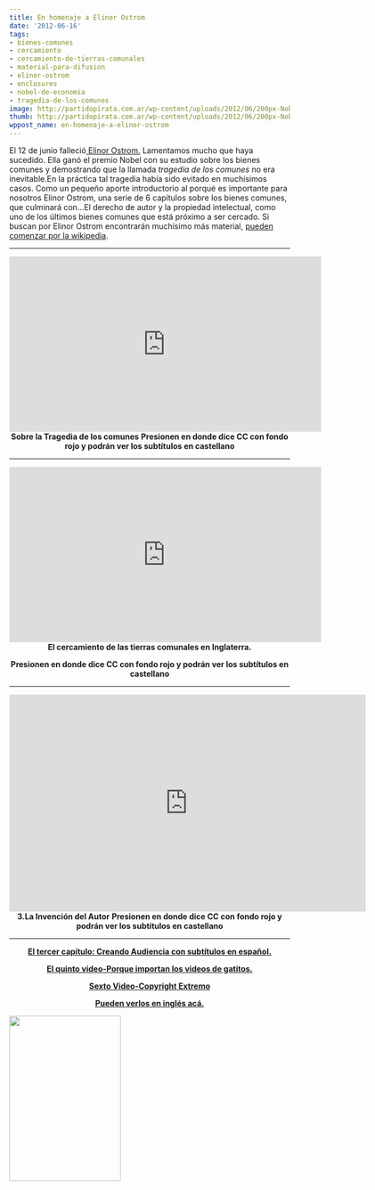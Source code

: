```yaml
---
title: En homenaje a Elinor Ostrom
date: '2012-06-16'
tags:
- bienes-comunes
- cercamiento
- cercamiento-de-tierras-comunales
- material-para-difusion
- elinor-ostrom
- enclosures
- nobel-de-economia
- tragedia-de-los-comunes
image: http://partidopirata.com.ar/wp-content/uploads/2012/06/200px-Nobel_Prize_2009-Press_Conference_KVA-30.jpg
thumb: http://partidopirata.com.ar/wp-content/uploads/2012/06/200px-Nobel_Prize_2009-Press_Conference_KVA-30-150x150.jpg
wppost_name: en-homenaje-a-elinor-ostrom
---
```


El 12 de junio falleció<a href="https://es.wikipedia.org/wiki/Elinor_Ostrom" target="_vblank"> Elinor Ostrom.</a>
Lamentamos mucho que haya sucedido. Ella ganó el premio Nobel con su estudio sobre los bienes comunes y demostrando que la llamada <em>tragedia de los comunes</em> no era inevitable.En la práctica tal tragedia había sido evitado en muchísimos casos.
Como un pequeño aporte introductorio al porqué es importante para nosotros Elinor Ostrom, una serie de 6 capítulos sobre los bienes comunes, que culminará con...El derecho de autor y la propiedad intelectual, como uno de los últimos bienes comunes que está próximo a ser cercado.
Si buscan por Elinor Ostrom encontrarán muchísimo más material, <a href="https://es.wikipedia.org/wiki/Elinor_Ostrom" target="_blank">pueden comenzar por la wikipedia</a>.

<hr />

<center>
<iframe src="http://www.youtube.com/embed/BObf3ZUSUcE" frameborder="0" width="560" height="315"></iframe>
<strong>Sobre la Tragedia de los comunes</strong>
<strong> Presionen en donde dice CC con fondo rojo y podrán ver los subtítulos en castellano</strong></center>

<hr />
<p style="text-align: center;"><iframe src="http://www.youtube.com/embed/eXKU2-wOxYQ" frameborder="0" width="560" height="315"></iframe>
<strong>El cercamiento de las tierras comunales en Inglaterra.</strong></p>
<p style="text-align: center;"><strong>Presionen en donde dice CC con fondo rojo y podrán ver los subtítulos en castellano</strong></p>


<hr />

<center>
<object style="height: 390px; width: 640px;" width="640" height="360" classid="clsid:d27cdb6e-ae6d-11cf-96b8-444553540000" codebase="http://download.macromedia.com/pub/shockwave/cabs/flash/swflash.cab#version=6,0,40,0"><param name="allowFullScreen" value="true" /><param name="allowScriptAccess" value="always" /><param name="src" value="https://www.youtube.com/v/uXiFBdI3LO8?version=3&amp;feature=player_embedded" /><param name="allowfullscreen" value="true" /><param name="allowscriptaccess" value="always" /><embed style="height: 390px; width: 640px;" width="640" height="360" type="application/x-shockwave-flash" src="https://www.youtube.com/v/uXiFBdI3LO8?version=3&amp;feature=player_embedded" allowFullScreen="true" allowScriptAccess="always" allowfullscreen="true" allowscriptaccess="always" /></object>
<strong>3.La Invención del Autor</strong>
<strong> Presionen en donde dice CC con fondo rojo y podrán ver los subtítulos en castellano</strong></center>

<hr />
<p style="text-align: center;"><strong><a href="http://partidopirata.com.ar/4839/siguiendo-con-los-videos-sobre-creando-audiencia">El tercer capítulo: Creando Audiencia con subtítulos en español.</a></strong></p>
<p style="text-align: center;"><strong><strong><a href="http://partidopirata.com.ar/4856/siguiendo-con-los-videos-sobre-bienes-comunes-porque-importan-los-videos-de-gatitos">El quinto video-Porque importan los videos de gatitos.</a></strong></strong></p>
<p style="text-align: center;"><strong><strong><a href="http://partidopirata.com.ar/4864/siguiendo-con-los-videos-sobre-bienes-comunes-copyright-extremo">Sexto Video-Copyright Extremo</a></strong></strong></p>
<p style="text-align: center;"><strong></strong>
<strong> <a href="https://www.youtube.com/user/Tlavi?feature=watch" target="_blank">Pueden verlos en inglés acá.</a></strong></p>


<a href="http://partidopirata.com.ar/wp-content/uploads/2012/06/200px-Nobel_Prize_2009-Press_Conference_KVA-30.jpg"><img class="size-full wp-image-4785" title="200px-Nobel_Prize_2009-Press_Conference_KVA-30" src="http://partidopirata.com.ar/wp-content/uploads/2012/06/200px-Nobel_Prize_2009-Press_Conference_KVA-30.jpg" alt="" width="200" height="297" /></a>

